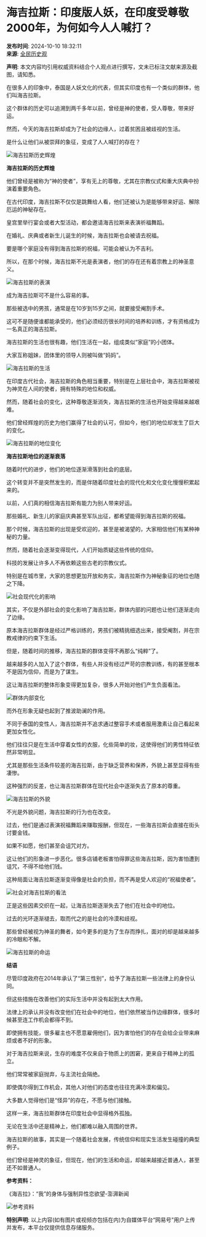 # 海吉拉斯：印度版人妖，在印度受尊敬2000年，为何如今人人喊打？

**发布时间**: 2024-10-10 18:32:11  
**来源**: [全民历史观](https://www.163.com/dy/media/T1590143969268.html)

**声明**: 本文内容均引用权威资料结合个人观点进行撰写，文未已标注文献来源及截图，请知悉。

在很多人的印象中，泰国是人妖文化的代表，但其实印度也有一个类似的群体，他们叫海吉拉斯。

这个群体的历史可以追溯到两千多年以前，曾经是神的使者，受人尊敬，带来好运。

然而，今天的海吉拉斯却成为了社会的边缘人，过着贫困且被歧视的生活。

是什么让他们从被崇拜的象征，变成了人人喊打的存在？

![海吉拉斯历史辉煌](https://nimg.ws.126.net/?url=http%3A%2F%2Fdingyue.ws.126.net%2F2024%2F1010%2Fac3956f5j00sl4wxc0007d000hs003wg.jpg&thumbnail=660x2147483647&quality=80&type=jpg)

**海吉拉斯的历史辉煌**

他们曾经是被称为“神的使者”，享有无上的尊敬，尤其在宗教仪式和重大庆典中扮演着重要角色。

在古代印度，海吉拉斯不仅仅是跳舞给人看，他们还被认为是能够带来好运、解除厄运的神秘存在。

皇宫里举行宴会或者大型活动，都会邀请海吉拉斯来表演祈福舞蹈。

在婚礼、庆典或者新生儿诞生的时候，海吉拉斯也会被请去祝福。

要是哪个家庭没有得到海吉拉斯的祝福，可能会被认为不吉利。

所以，在那个时候，海吉拉斯不光是表演者，他们的存在还有着宗教上的神圣意义。

![海吉拉斯的表演](https://nimg.ws.126.net/?url=http%3A%2F%2Fdingyue.ws.126.net%2F2024%2F1010%2Fe831b632j00sl4wxc000sd000hs009cg.jpg&thumbnail=660x2147483647&quality=80&type=jpg)

成为海吉拉斯可不是什么容易的事。

那些被选中的男孩，通常是在10岁到15岁之间，就要接受阉割手术。

这可不是随便谁都能承受的，他们必须经历很长时间的培养和训练，才有资格成为一名真正的海吉拉斯。

海吉拉斯的生活也很有趣，他们生活在一起，组成类似“家庭”的小团体。

大家互称姐妹，团体里的领导人则被叫做“妈妈”。

![海吉拉斯的生活](https://nimg.ws.126.net/?url=http%3A%2F%2Fdingyue.ws.126.net%2F2024%2F1010%2F5e02eaa0j00sl4wxc001id000hs00alg.jpg&thumbnail=660x2147483647&quality=80&type=jpg)

在印度古代社会，海吉拉斯的角色相当重要，特别是在上层社会中，海吉拉斯被视为神灵在人间的使者，拥有特殊的地位和权威。

然而，随着社会的变化，这种尊敬逐渐消失，海吉拉斯的生活也开始变得越来越艰难。

他们曾经辉煌的历史为他们赢得了社会的认可，但如今，他们的地位却发生了巨大的变化。

![海吉拉斯的地位变化](https://nimg.ws.126.net/?url=http%3A%2F%2Fdingyue.ws.126.net%2F2024%2F1010%2F34903513j00sl4wxc0007d000hs003wg.jpg&thumbnail=660x2147483647&quality=80&type=jpg)

**海吉拉斯地位的逐渐衰落**

随着时代的进步，他们的地位逐渐滑落到社会的底层。

这个转变并不是突然发生的，而是伴随着印度社会的现代化和文化变化慢慢积累起来的。

以前，人们真的相信海吉拉斯有能力为别人带来好运。

那些婚礼、新生儿的家庭庆典甚至军队出征，都希望能得到海吉拉斯的祝福。

那个时候，海吉拉斯的出现是受欢迎的，甚至是被渴望的，大家相信他们有某种神秘的力量。

然而，随着社会逐渐变得现代，人们开始质疑这些传统的信仰。

科技的发展让许多人不再依赖这些古老的宗教仪式。

特别是在城市里，大家的思想更加开放和务实，海吉拉斯作为神秘象征的地位也随之下降。

![社会现代化的影响](https://nimg.ws.126.net/?url=http%3A%2F%2Fdingyue.ws.126.net%2F2024%2F1010%2F3486ca95j00sl4wxc001gd000hs00b4g.jpg&thumbnail=660x2147483647&quality=80&type=jpg)

其实，不仅是外部社会的变化影响了海吉拉斯，群体内部的问题也让他们逐渐走向了边缘。

原本海吉拉斯群体是经过严格训练的，男孩们被精挑细选出来，接受阉割，并在宗教戒律的约束下生活。

但是，随着时间的推移，海吉拉斯的群体变得不再那么“纯粹”了。

越来越多的人加入了这个群体，有些人并没有经过严苛的宗教训练，有的甚至根本不是因为信仰，而是为了谋生。

这让海吉拉斯的整体形象变得更加复杂，很多人开始对他们产生负面看法。

![群体内部变化](https://nimg.ws.126.net/?url=http%3A%2F%2Fdingyue.ws.126.net%2F2024%2F1010%2Fba8b0efdj00sl4wxc000rd000hs009ng.jpg&thumbnail=660x2147483647&quality=80&type=jpg)

而外在形象无疑也起到了推波助澜的作用。

不同于泰国的变性人，海吉拉斯并不追求通过整容手术或者服用激素让自己看起来更加女性化。

他们往往只是在生活中穿着女性的衣服，化些简单的妆，这使得他们的男性特征依然非常明显。

尤其是那些生活条件较差的海吉拉斯，由于缺乏营养和保养，外貌上甚至显得有些凄惨。

这种强烈的反差，也让海吉拉斯群体在现代社会中逐渐失去了原本的尊重。

![海吉拉斯的外貌](https://nimg.ws.126.net/?url=http%3A%2F%2Fdingyue.ws.126.net%2F2024%2F1010%2Faf0c8237j00sl4wxc0016d000hs00cdg.jpg&thumbnail=660x2147483647&quality=80&type=jpg)

不光是外貌问题，海吉拉斯的行为也在改变。

过去，他们是通过表演祝福舞蹈来赚取报酬，但现在，一些海吉拉斯会直接在街头讨要金钱。

如果不如愿，他们甚至会诅咒对方。

这让他们的形象进一步恶化。很多店铺老板害怕得罪这些海吉拉斯，因为害怕遭到诅咒，不得不给他们钱。

这种局面让海吉拉斯逐渐变得像是社会的负担，而不再是受人欢迎的“祝福使者”。

![社会对海吉拉斯的看法](https://nimg.ws.126.net/?url=http%3A%2F%2Fdingyue.ws.126.net%2F2024%2F1010%2F041ef71aj00sl4wxc0017d000hs00ajg.jpg&thumbnail=660x2147483647&quality=80&type=jpg)

正是这些因素交织在一起，让海吉拉斯逐渐失去了他们在社会中的地位。

过去的光环逐渐褪去，取而代之的是社会的冷漠和歧视。

那些曾经被视为神圣的舞者，如今更多的是为了生存而挣扎，面对的却是越来越多的冷眼和不解。

![海吉拉斯的命运](https://nimg.ws.126.net/?url=http%3A%2F%2Fdingyue.ws.126.net%2F2024%2F1010%2F8f8e1759j00sl4wxc0007d000hs003wg.jpg&thumbnail=660x2147483647&quality=80&type=jpg)

**结语**

尽管印度政府在2014年承认了“第三性别”，给予了海吉拉斯一些法律上的身份认同。

但这些措施在改善他们的实际生活中并没有起到太大作用。

法律上的承认并没有改变他们在社会中的地位，他们依然被当作边缘群体，很多时候甚至连工作机会都得不到。

即使拥有技能，很多雇主也不愿意雇佣他们，因为害怕他们的存在会给企业带来麻烦或者不好的形象。

对于海吉拉斯来说，生存的难度不仅来自于物质上的困窘，更来自于精神上的孤立。

他们常常被家庭抛弃，与主流社会隔绝。

即使偶尔得到工作机会，其他人对他们的态度也往往充满冷漠和偏见。

大多数人觉得他们是“怪异”的存在，不愿与他们接触。

这样一来，海吉拉斯群体在印度社会中显得格外孤独。

无论在生活中还是精神上，他们都难以融入周围的世界。

海吉拉斯的故事，其实是一个随着社会发展，传统信仰和现实生活发生碰撞的典型例子。

他们曾经是神灵的象征，但现在，他们的生活和命运，却越来越接近普通人，甚至还不如普通人。

**参考资料：**

《海吉拉》：“我”的身体与强制异性恋欲望-澎湃新闻

![参考资料](https://nimg.ws.126.net/?url=http%3A%2F%2Fdingyue.ws.126.net%2F2024%2F1010%2F92762671j00sl4wxc000cd000hs005fg.jpg&thumbnail=660x2147483647&quality=80&type=jpg)

**特别声明**: 以上内容(如有图片或视频亦包括在内)为自媒体平台“网易号”用户上传并发布，本平台仅提供信息存储服务。